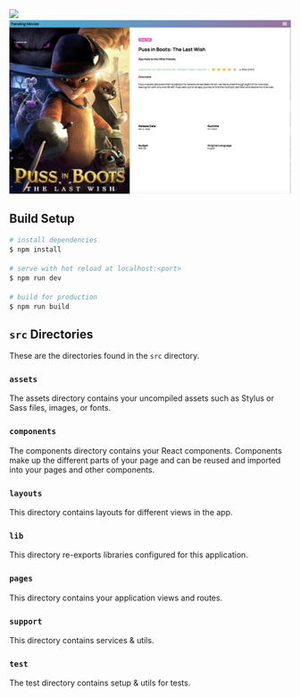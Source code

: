 
<img src="readmeAssets/Screen Shot 2023-01-27 at 12.53.05 PM.png" width=800 />
<img src="readmeAssets/Screen Shot 2023-01-27 at 12.53.36 PM.png" width=800 />


## Build Setup

```bash
# install dependencies
$ npm install

# serve with hot reload at localhost:<port>
$ npm run dev

# build for production
$ npm run build
```

## `src` Directories

These are the directories found in the `src` directory.

### `assets`

The assets directory contains your uncompiled assets such as Stylus or Sass files, images, or fonts.

### `components`

The components directory contains your React components. Components make up the different parts of your page and can be reused and imported into your pages and other components.

### `layouts`

This directory contains layouts for different views in the app.

### `lib`

This directory re-exports libraries configured for this application.

### `pages`

This directory contains your application views and routes.

### `support`

This directory contains services & utils.

### `test`

The test directory contains setup & utils for tests.
